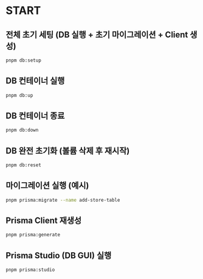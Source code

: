 # START

## 전체 초기 세팅 (DB 실행 + 초기 마이그레이션 + Client 생성)

```bash
pnpm db:setup
```

## DB 컨테이너 실행

```bash
pnpm db:up
```

## DB 컨테이너 종료

```bash
pnpm db:down
```

## DB 완전 초기화 (볼륨 삭제 후 재시작)

```bash
pnpm db:reset
```

## 마이그레이션 실행 (예시)

```bash
pnpm prisma:migrate --name add-store-table
```

## Prisma Client 재생성

```bash
pnpm prisma:generate
```

## Prisma Studio (DB GUI) 실행

```bash
pnpm prisma:studio
```
